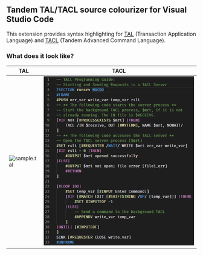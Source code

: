 ## Tandem TAL/TACL source colourizer for Visual Studio Code
This extension provides syntax highlighting for [TAL](https://en.wikipedia.org/wiki/Transaction_Application_Language) (Transaction Application Language) and [TACL](https://en.wikipedia.org/wiki/TACL) (Tandem Advanced Command Language).

### What does it look like?
|TAL|TACL|
|---|----|
|![sample.tal](https://raw.githubusercontent.com/knovichikhin/vscode_tal/master/images/sample.png)|![sample.tacl](https://raw.githubusercontent.com/knovichikhin/vscode_tal/master/images/tacl_sample.png)|

